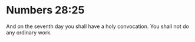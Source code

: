 # Numbers 28:25

And on the seventh day you shall have a holy convocation. You shall not do any ordinary work.
